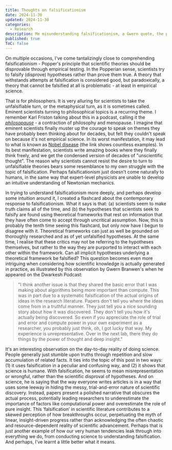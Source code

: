 ```yaml
---
title: Thoughts on falsificationism
date: 2024-11-30
updated: 2024-11-30
categories:
  - Research
description: Me misunderstanding falsificationism, a Gwern quote, the philosopause, and more.
published: true
ToC: false
---
```

On multiple occasions, I've come tantalizingly close to comprehending falsificationism - Popper's principle that scientific theories should be disprovable through empirical testing. In the Popperian sense, scientists try to falsify (disprove) hypotheses rather than prove them true. A theory that withstands attempts at falsification is considered good, but paradoxically, a theory that cannot be falsified at all is problematic - at least in empirical science. 

That is for philosophers. It is very alluring for scientists to take the unfalsifiable turn, or the metaphysical turn, as it is sometimes called. Eminent scientists turning to philosophical topics is a recurring theme. I remember Karl Friston talking about this in a podcast, calling it the *[philosopause](https://en.wiktionary.org/wiki/philosopause)* - a contraction of philosophy and menopause. I imagine that eminent scientists finally muster up the courage to speak on themes they have probably been thinking about for decades, but felt they couldn't speak on because it's not empirical science. In its worst manifestation, it may lead to what is known as [Nobel disease](https://en.wikipedia.org/wiki/Nobel_disease) (the link shows countless examples). In its best manifestation, scientists write amazing books where they finally think freely, and we get the condensed version of decades of "unscientific thought". The reason why scientists cannot resist the desire to turn to unfalsifiable theories bears some resemblance to my own struggle with the topic of falsification. Perhaps falsificationism just doesn't come naturally to humans, in the same way that expert-level physicists are unable to develop an intuitive understanding of Newtonian mechanics. 

In trying to understand falsificationism more deeply, and perhaps develop some intuition around it, I created a flashcard about the contemporary response to falsificationism. What it says is that: (a) scientists seem to make truth claims all of the time, and (b) the hypotheses that scientists seek to falsify are found using theoretical frameworks that rest on information that they have often come to accept through uncritical assumption. Now, this is probably the tenth time seeing this flashcard, but only now have I begun to disagree with it. Theoretical frameworks can just as well be grounded on thoroughly researched and as of yet unfalsified hypotheses. At the same time, I realise that these critics may not be referring to the hypotheses themselves, but rather to the way they are purported to interact with each other within the framework. Can all implicit hypotheses underlying a theoretical framework be falsified? This question becomes even more intriguing when considering how scientific knowledge is actually generated in practice, as illustrated by this observation by Gwern Branwen's when he appeared on the Dwarkesh Podcast: 

> "I think another issue is that they shared the basic error that I was making about algorithms being more important than compute. This was in part due to a systematic falsification of the actual origins of ideas in the research literature. Papers don't tell you where the ideas come from in a truthful manner. They just tell you a nice sounding story about how it was discovered. They don't tell you how it's actually being discovered. So even if you appreciate the role of trial and error and compute power in your own experiment as a researcher, you probably just think, oh, I got lucky that way. My experience is unrepresentative. Over in the next lab, there they do things by the power of thought and deep insight."

It's an interesting observation on the day-to-day reality of doing science. People generally just stumble upon truths through repetition and slow accumulation of related facts. It ties into the topic of this post in two ways: (1) it uses falsification in a peculiar and confusing way, and (2) it shows that science is humane. With falsification, he seems to mean misrepresentation or wrongful, rather than the scientific disproval of hypotheses. And on science, he is saying that the way everyone writes articles is in a way that uses some leeway in hiding the messy, trial-and-error nature of scientific discovery. Instead, papers present a polished narrative that obscures the actual process, potentially leading researchers to underestimate the importance of factors like computational power and overestimate the role of pure insight. This ‘falsification’ in scientific literature contributes to a skewed perception of how breakthroughs occur, perpetuating the myth of linear, insight-driven progress rather than acknowledging the often chaotic and resource-dependent reality of scientific advancement. Perhaps that is just another example of how our very human tendencies leak through into everything we do, from conducting science to understanding falsification. And perhaps, I've learnt a little better what it means.  

